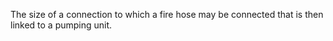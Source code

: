 The size of a connection to which a fire hose may be connected that is then linked to a pumping unit.
